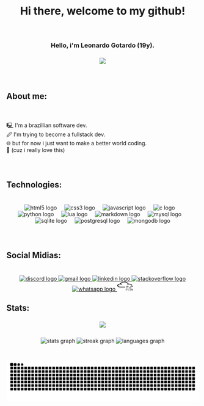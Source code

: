 <br clear="both">

<h1 align="center">Hi there, welcome to my github!</h1>

###

<br clear="both">

<h3 align="center">Hello, i'm Leonardo Gotardo (19y).</h3>

###

<div align="center">
  <img height="210" src="https://media.tenor.com/zqABGVPLS-UAAAAC/shescool.gif"  />
</div>

###

<br clear="both">

<h2 align="left">About me:</h2>

###

<br clear="both">

<p align="left">🖳 I'm a brazillian software dev. <br>🖉 I'm trying to become a fullstack dev.<br>🌐 but for now i just want to make a better world coding. <br>🖤 (cuz i really love this)</p>

###

<br clear="both">

<h2 align="left">Technologies:</h2>

###

<br clear="both">

<div align="center">
  <img src="https://cdn.jsdelivr.net/gh/devicons/devicon/icons/html5/html5-original.svg" height="30" alt="html5 logo"  />
  <img width="12" />
  <img src="https://cdn.jsdelivr.net/gh/devicons/devicon/icons/css3/css3-original.svg" height="30" alt="css3 logo"  />
  <img width="12" />
  <img src="https://cdn.jsdelivr.net/gh/devicons/devicon/icons/javascript/javascript-original.svg" height="30" alt="javascript logo"  />
  <img width="12" />
  <img src="https://cdn.jsdelivr.net/gh/devicons/devicon/icons/c/c-original.svg" height="30" alt="c logo"  />
  <img width="12" />
  <img src="https://cdn.jsdelivr.net/gh/devicons/devicon/icons/python/python-original.svg" height="30" alt="python logo"  />
  <img width="12" />
  <img src="https://cdn.jsdelivr.net/gh/devicons/devicon/icons/lua/lua-original.svg" height="30" alt="lua logo"  />
  <img width="12" />
  <img src="https://skillicons.dev/icons?i=md" height="30" alt="markdown logo"  />
  <img width="12" />
  <img src="https://cdn.jsdelivr.net/gh/devicons/devicon/icons/mysql/mysql-original.svg" height="30" alt="mysql logo"  />
  <img width="12" />
  <img src="https://cdn.jsdelivr.net/gh/devicons/devicon/icons/sqlite/sqlite-original.svg" height="30" alt="sqlite logo"  />
  <img width="12" />
  <img src="https://cdn.jsdelivr.net/gh/devicons/devicon/icons/postgresql/postgresql-original.svg" height="30" alt="postgresql logo"  />
  <img width="12" />
  <img src="https://cdn.jsdelivr.net/gh/devicons/devicon/icons/mongodb/mongodb-original.svg" height="30" alt="mongodb logo"  />
</div>

###

<br clear="both">

<h2 align="left">Social Midias:</h2>

###

<br clear="both">

<div align="center">
  <a href="https://discord.com/users/1025506598031982722" target="_blank">
    <img src="https://raw.githubusercontent.com/maurodesouza/profile-readme-generator/master/src/assets/icons/social/discord/default.svg" width="42" height="24" alt="discord logo"  />
  </a>
  <a href="mailto:leonardo.gotardo2@gmail.com" target="_blank">
    <img src="https://raw.githubusercontent.com/maurodesouza/profile-readme-generator/master/src/assets/icons/social/gmail/default.svg" width="42" height="24" alt="gmail logo"  />
  </a>
  <a href="www.linkedin.com/in/leogotardo" target="_blank">
    <img src="https://raw.githubusercontent.com/maurodesouza/profile-readme-generator/master/src/assets/icons/social/linkedin/default.svg" width="42" height="24" alt="linkedin logo"  />
  </a>
  <a href="https://stackoverflow.com/users/21212451/leo-gotardo" target="_blank">
    <img src="https://raw.githubusercontent.com/maurodesouza/profile-readme-generator/master/src/assets/icons/social/stackoverflow/default.svg" width="42" height="24" alt="stackoverflow logo"  />
  </a>
  <a href="https://api.whatsapp.com/send?phone=5543988177963" target="_blank">
    <img src="https://raw.githubusercontent.com/maurodesouza/profile-readme-generator/master/src/assets/icons/social/whatsapp/default.svg" width="42" height="24" alt="whatsapp logo"  />
  </a>
  <a href="https://tryhackme.com/p/LeoGotardo" target="_blank">
    <img src="https://raw.githubusercontent.com/maurodesouza/profile-readme-generator/master/src/assets/icons/social/tryhackme/default.svg" width="42" height="24" alt="tryhackme logo"  />
  </a>
</div>

###

<h2 align="left">Stats:</h2>

###

<div align="center">
  <img src="https://profile-counter.glitch.me/LeoGotardo/count.svg?"  />
</div>

###

<div align="center">
  <img src="https://github-readme-stats.vercel.app/api?username=LeoGotardo&hide_title=false&hide_rank=false&show_icons=true&include_all_commits=true&count_private=true&disable_animations=false&theme=midnight-purple&locale=en&hide_border=true&custom_title=GitHub%20Stats" height="150" alt="stats graph"  />
  <img src="https://streak-stats.demolab.com?user=LeoGotardo&locale=en&mode=daily&theme=midnight-purple&hide_border=true&border_radius=5&date_format=j%20M%5B%20Y%5D" height="150" alt="streak graph"  />
  <img src="https://github-readme-stats.vercel.app/api/top-langs?username=LeoGotardo&locale=en&hide_title=false&layout=compact&card_width=320&langs_count=5&theme=midnight-purple&hide_border=true&custom_title=Used%20Languages" height="150" alt="languages graph"  />
</div>

###

<br clear="both">

<img src="https://raw.githubusercontent.com/LeoGotardo/LeoGotardo/output/snake.svg" alt="Snake animation" />

###
